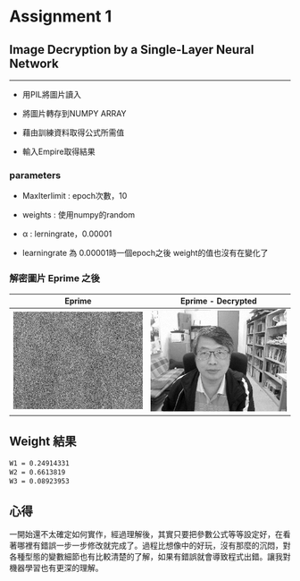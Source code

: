 # Assignment 1
## Image Decryption by a Single-Layer Neural Network 
***

 * 用PIL將圖片讀入
 
 * 將圖片轉存到NUMPY ARRAY
 
 * 藉由訓練資料取得公式所需值
 
 * 輸入Empire取得結果
 
 
###  parameters

* MaxIterlimit : epoch次數，10

* weights : 使用numpy的random

* α : lerningrate，0.00001

* learningrate 為 0.00001時一個epoch之後 weight的值也沒有在變化了


### 解密圖片 Eprime 之後

| Eprime          | Eprime - Decrypted |
| :-------------: |:---------------:|
| ![Eprime](https://github.com/bill41708/ML2018_410421225/blob/master/ML2018_410421225/Eprime.png) | ![result](https://github.com/bill41708/ML2018_410421225/blob/master/ML2018_410421225/result.png) |


## Weight 結果
```
W1 = 0.24914331
W2 = 0.6613819
W3 = 0.08923953
```

## 心得
一開始還不太確定如何實作，經過理解後，其實只要把參數公式等等設定好，在看著哪裡有錯誤一步一步修改就完成了。過程比想像中的好玩，沒有那麼的沉悶，對各種型態的變數細節也有比較清楚的了解，如果有錯誤就會導致程式出錯。讓我對機器學習也有更深的理解。
